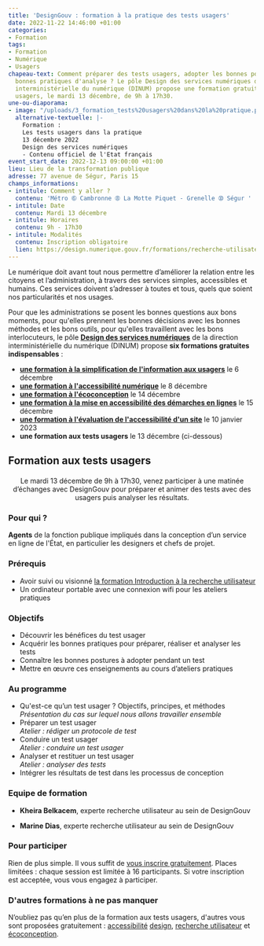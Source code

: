 ```yaml
---
title: 'DesignGouv : formation à la pratique des tests usagers'
date: 2022-11-22 14:46:00 +01:00
categories:
- Formation
tags:
- Formation
- Numérique
- Usagers
chapeau-text: Comment préparer des tests usagers, adopter les bonnes postures et les
  bonnes pratiques d'analyse ? Le pôle Design des services numériques de la direction
  interministérielle du numérique (DINUM) propose une formation gratuite aux tests
  usagers, le mardi 13 décembre, de 9h à 17h30.
une-ou-diaporama:
- image: "/uploads/3_formation_tests%20usagers%20dans%20la%20pratique.png"
  alternative-textuelle: |-
    Formation :
    Les tests usagers dans la pratique
    13 décembre 2022
    Design des services numériques
    - Contenu officiel de l'Etat français
event_start_date: 2022-12-13 09:00:00 +01:00
lieu: Lieu de la transformation publique
adresse: 77 avenue de Ségur, Paris 15
champs_informations:
- intitule: Comment y aller ?
  contenu: 'Métro ➅ Cambronne ➇ La Motte Piquet - Grenelle ➉ Ségur '
- intitule: Date
  contenu: Mardi 13 décembre
- intitule: Horaires
  contenu: 9h - 17h30
- intitule: Modalités
  contenu: Inscription obligatoire
  lien: https://design.numerique.gouv.fr/formations/recherche-utilisateur/atelier-test-usager/
---
```


Le numérique doit avant tout nous permettre d’améliorer la relation entre les citoyens et l’administration, à travers des services simples, accessibles et humains. Ces services doivent s’adresser à toutes et tous, quels que soient nos particularités et nos usages.

Pour que les administrations se posent les bonnes questions aux bons moments, pour qu'elles prennent les bonnes décisions avec les bonnes méthodes et les bons outils, pour qu'elles travaillent avec les bons interlocuteurs, le pôle [**Design des services numériques**](https://design.numerique.gouv.fr/ "Design des services numériques - Lien externe") de la direction interministérielle du numérique (DINUM) propose **six formations gratuites indispensables** : 
* **[une formation à la simplification de l'information aux usagers](https://www.numerique.gouv.fr/agenda/designgouv-formation-simplification-langage-demarches/)** le 6 décembre
* **[une formation à l'accessibilité numérique](https://www.numerique.gouv.fr/agenda/designgouv-formation-accessibilite-numerique-2022/)** le 8 décembre
* **[une formation à l'écoconception](https://www.numerique.gouv.fr/agenda/designgouv-formation-ecoconception-2022/)** le 14 décembre
* **[une formation à la mise en accessibilité des démarches en lignes](https://www.numerique.gouv.fr/agenda/designgouv-formation-accessibilite-demarches-2022/)** le 15 décembre
* **[une formation à l'évaluation de l'accessibilité d'un site](https://www.numerique.gouv.fr/agenda/designgouv-formation-evaluation-accessibilite/)** le 10 janvier 2023
* **une formation aux tests usagers** le 13 décembre (ci-dessous)

<h2 class="text-center">Formation aux tests usagers</h2>
<div class="encadre"> <p style="margin-top: 20px; text-align:center;">Le mardi 13 décembre de 9h à 17h30, venez participer à une matinée d’échanges avec DesignGouv pour préparer et animer des tests avec des usagers puis analyser les résultats.</p> </div>

<h3 class="h2">Pour qui ?</h3>

**Agents** de la fonction publique impliqués dans la conception d’un service en ligne de l'État, en particulier les designers et chefs de projet.

<h3 class="h2">Prérequis</h3>

* Avoir suivi ou visionné [la formation Introduction à la recherche utilisateur](https://design.numerique.gouv.fr/formations/recherche-utilisateur/introduction-recherche-utilisateur/)
* Un ordinateur portable avec une connexion wifi pour les ateliers pratiques

<h3 class="h2">Objectifs</h3>

* Découvrir les bénéfices du test usager
* Acquérir les bonnes pratiques pour préparer, réaliser et analyser les tests
* Connaître les bonnes postures à adopter pendant un test
* Mettre en œuvre ces enseignements au cours d’ateliers pratiques

<h3 class="h2">Au programme</h3>

* Qu'est-ce qu’un test usager ? Objectifs, principes, et méthodes
<br>*Présentation du cas sur lequel nous allons travailler ensemble*
* Préparer un test usager
<br>*Atelier : rédiger un protocole de test*
* Conduire un test usager
<br>*Atelier : conduire un test usager*
* Analyser et restituer un test usager
<br>*Atelier : analyser des tests*
* Intégrer les résultats de test dans les processus de conception

<h3 class="h2">Equipe de formation</h3>

* **Kheira Belkacem**, experte recherche utilisateur au sein de DesignGouv

* **Marine Dias**, experte recherche utilisateur au sein de DesignGouv

<h3 class="h2">Pour participer</h3>

Rien de plus simple. Il vous suffit de [vous inscrire gratuitement](https://design.numerique.gouv.fr/formations/recherche-utilisateur/atelier-test-usager/). Places limitées : chaque session est limitée à 16 participants. Si votre inscription est acceptée, vous vous engagez à participer.

<div class="encadre noir"> <h3>D'autres formations à ne pas manquer</h3> <p>N’oubliez pas qu’en plus de la formation aux tests usagers, d'autres vous sont proposées gratuitement : <a href="https://design.numerique.gouv.fr/formations/accessibilite/">accessibilité</a> <a href="https://design.numerique.gouv.fr/formations/design/">design</a>, <a href="https://design.numerique.gouv.fr/formations/recherche-utilisateur/">recherche utilisateur</a> et <a href="https://design.numerique.gouv.fr/formations/ecoconception/">écoconception</a>.</p> </div>